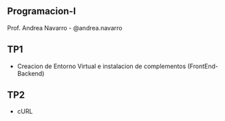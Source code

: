 ## Programacion-I
Prof. Andrea Navarro - @andrea.navarro

  ##

## TP1
  - Creacion de Entorno Virtual e instalacion de complementos (FrontEnd-Backend)

## TP2
  - cURL
